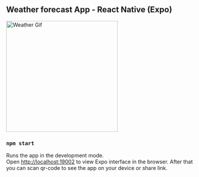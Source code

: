 ## Weather forecast App - React Native (Expo)

<img src="weatherApp.gif" alt="Weather Gif" width="300"/>

### `npm start`

Runs the app in the development mode.<br />
Open [http://localhost:19002](http://localhost:19002) to view Expo interface in the browser.
After that you can scan qr-code to see the app on your device or share link.
